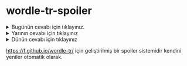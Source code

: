 # wordle-tr-spoiler

<details>
  <summary>Bugünün cevabı için tıklayınız.</summary>
  <br>
    <b> dolay </b>
</details>

<details>
  <summary>Yarının cevabı için tıklayınız</summary>
  <br>
   <b> huzur </b>
</details>

<details>
  <summary>Dünün cevabı için tıklayınız </summary>
  <br>
  <b> gerek </b>
</details>

https://f.github.io/wordle-tr/ için geliştirilmiş bir spoiler sistemidir kendini yeniler otomatik olarak.

